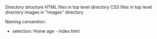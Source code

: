 Directory structure
HTML files in top level directory
CSS files in top level directory
images  in "images" directory

Naming convention:
* selection:
  Home age - index.html